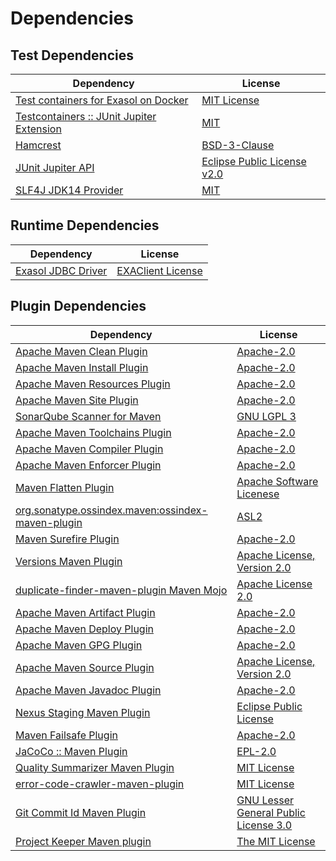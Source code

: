 <!-- @formatter:off -->
# Dependencies

## Test Dependencies

| Dependency                                     | License                          |
| ---------------------------------------------- | -------------------------------- |
| [Test containers for Exasol on Docker][0]      | [MIT License][1]                 |
| [Testcontainers :: JUnit Jupiter Extension][2] | [MIT][3]                         |
| [Hamcrest][4]                                  | [BSD-3-Clause][5]                |
| [JUnit Jupiter API][6]                         | [Eclipse Public License v2.0][7] |
| [SLF4J JDK14 Provider][8]                      | [MIT][9]                         |

## Runtime Dependencies

| Dependency               | License                 |
| ------------------------ | ----------------------- |
| [Exasol JDBC Driver][10] | [EXAClient License][11] |

## Plugin Dependencies

| Dependency                                              | License                                     |
| ------------------------------------------------------- | ------------------------------------------- |
| [Apache Maven Clean Plugin][12]                         | [Apache-2.0][13]                            |
| [Apache Maven Install Plugin][14]                       | [Apache-2.0][13]                            |
| [Apache Maven Resources Plugin][15]                     | [Apache-2.0][13]                            |
| [Apache Maven Site Plugin][16]                          | [Apache-2.0][13]                            |
| [SonarQube Scanner for Maven][17]                       | [GNU LGPL 3][18]                            |
| [Apache Maven Toolchains Plugin][19]                    | [Apache-2.0][13]                            |
| [Apache Maven Compiler Plugin][20]                      | [Apache-2.0][13]                            |
| [Apache Maven Enforcer Plugin][21]                      | [Apache-2.0][13]                            |
| [Maven Flatten Plugin][22]                              | [Apache Software Licenese][13]              |
| [org.sonatype.ossindex.maven:ossindex-maven-plugin][23] | [ASL2][24]                                  |
| [Maven Surefire Plugin][25]                             | [Apache-2.0][13]                            |
| [Versions Maven Plugin][26]                             | [Apache License, Version 2.0][13]           |
| [duplicate-finder-maven-plugin Maven Mojo][27]          | [Apache License 2.0][28]                    |
| [Apache Maven Artifact Plugin][29]                      | [Apache-2.0][13]                            |
| [Apache Maven Deploy Plugin][30]                        | [Apache-2.0][13]                            |
| [Apache Maven GPG Plugin][31]                           | [Apache-2.0][13]                            |
| [Apache Maven Source Plugin][32]                        | [Apache License, Version 2.0][13]           |
| [Apache Maven Javadoc Plugin][33]                       | [Apache-2.0][13]                            |
| [Nexus Staging Maven Plugin][34]                        | [Eclipse Public License][35]                |
| [Maven Failsafe Plugin][36]                             | [Apache-2.0][13]                            |
| [JaCoCo :: Maven Plugin][37]                            | [EPL-2.0][38]                               |
| [Quality Summarizer Maven Plugin][39]                   | [MIT License][40]                           |
| [error-code-crawler-maven-plugin][41]                   | [MIT License][42]                           |
| [Git Commit Id Maven Plugin][43]                        | [GNU Lesser General Public License 3.0][44] |
| [Project Keeper Maven plugin][45]                       | [The MIT License][46]                       |

[0]: https://github.com/exasol/exasol-testcontainers/
[1]: https://github.com/exasol/exasol-testcontainers/blob/main/LICENSE
[2]: https://java.testcontainers.org
[3]: http://opensource.org/licenses/MIT
[4]: http://hamcrest.org/JavaHamcrest/
[5]: https://raw.githubusercontent.com/hamcrest/JavaHamcrest/master/LICENSE
[6]: https://junit.org/junit5/
[7]: https://www.eclipse.org/legal/epl-v20.html
[8]: http://www.slf4j.org
[9]: https://opensource.org/license/mit
[10]: http://www.exasol.com/
[11]: https://repo1.maven.org/maven2/com/exasol/exasol-jdbc/25.2.3/exasol-jdbc-25.2.3-license.txt
[12]: https://maven.apache.org/plugins/maven-clean-plugin/
[13]: https://www.apache.org/licenses/LICENSE-2.0.txt
[14]: https://maven.apache.org/plugins/maven-install-plugin/
[15]: https://maven.apache.org/plugins/maven-resources-plugin/
[16]: https://maven.apache.org/plugins/maven-site-plugin/
[17]: http://docs.sonarqube.org/display/PLUG/Plugin+Library/sonar-scanner-maven/sonar-maven-plugin
[18]: http://www.gnu.org/licenses/lgpl.txt
[19]: https://maven.apache.org/plugins/maven-toolchains-plugin/
[20]: https://maven.apache.org/plugins/maven-compiler-plugin/
[21]: https://maven.apache.org/enforcer/maven-enforcer-plugin/
[22]: https://www.mojohaus.org/flatten-maven-plugin/
[23]: https://sonatype.github.io/ossindex-maven/maven-plugin/
[24]: http://www.apache.org/licenses/LICENSE-2.0.txt
[25]: https://maven.apache.org/surefire/maven-surefire-plugin/
[26]: https://www.mojohaus.org/versions/versions-maven-plugin/
[27]: https://basepom.github.io/duplicate-finder-maven-plugin
[28]: http://www.apache.org/licenses/LICENSE-2.0.html
[29]: https://maven.apache.org/plugins/maven-artifact-plugin/
[30]: https://maven.apache.org/plugins/maven-deploy-plugin/
[31]: https://maven.apache.org/plugins/maven-gpg-plugin/
[32]: https://maven.apache.org/plugins/maven-source-plugin/
[33]: https://maven.apache.org/plugins/maven-javadoc-plugin/
[34]: http://www.sonatype.com/public-parent/nexus-maven-plugins/nexus-staging/nexus-staging-maven-plugin/
[35]: http://www.eclipse.org/legal/epl-v10.html
[36]: https://maven.apache.org/surefire/maven-failsafe-plugin/
[37]: https://www.jacoco.org/jacoco/trunk/doc/maven.html
[38]: https://www.eclipse.org/legal/epl-2.0/
[39]: https://github.com/exasol/quality-summarizer-maven-plugin/
[40]: https://github.com/exasol/quality-summarizer-maven-plugin/blob/main/LICENSE
[41]: https://github.com/exasol/error-code-crawler-maven-plugin/
[42]: https://github.com/exasol/error-code-crawler-maven-plugin/blob/main/LICENSE
[43]: https://github.com/git-commit-id/git-commit-id-maven-plugin
[44]: http://www.gnu.org/licenses/lgpl-3.0.txt
[45]: https://github.com/exasol/project-keeper/
[46]: https://github.com/exasol/project-keeper/blob/main/LICENSE
